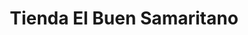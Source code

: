 ---
title: "Tienda El Buen Samaritano"
url: /zona-19-ciudad-de-guatemala/tienda-el-buen-samaritano/
shop: general
---
